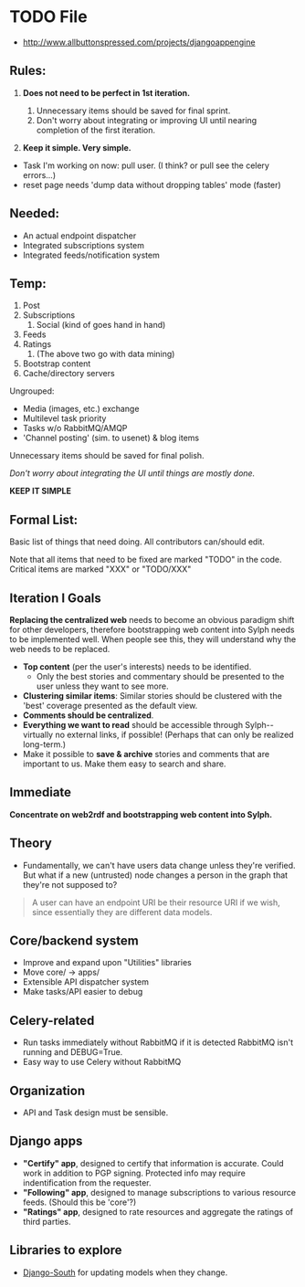 TODO File
=========

* http://www.allbuttonspressed.com/projects/djangoappengine

Rules:
------
1. **Does not need to be perfect in 1st iteration.**
	1. Unnecessary items should be saved for final sprint.
	2. Don't worry about integrating or improving UI until nearing
	   completion of the first iteration.

2. **Keep it simple. Very simple.**

* Task I'm working on now: pull user. (I think? or pull 
  see the celery errors...)
* reset page needs 'dump data without dropping tables' mode (faster)

Needed:
-------
* An actual endpoint dispatcher
* Integrated subscriptions system
* Integrated feeds/notification system

Temp:
-----

1. Post
2. Subscriptions
	1. Social (kind of goes hand in hand)
3. Feeds
4. Ratings
	1. (The above two go with data mining)
5. Bootstrap content
6. Cache/directory servers

Ungrouped:

* Media (images, etc.) exchange
* Multilevel task priority
* Tasks w/o RabbitMQ/AMQP
* 'Channel posting' (sim. to usenet) & blog items

Unnecessary items should be saved for final polish. 

_Don't worry about integrating the UI until things are mostly done._

**KEEP IT SIMPLE**

Formal List:
------------

Basic list of things that need doing. All contributors can/should edit.

Note that all items that need to be fixed are marked "TODO" in the code.
Critical items are marked "XXX" or "TODO/XXX"

Iteration I Goals
-----------------
**Replacing the centralized web** needs to become an obvious paradigm shift for
other developers, therefore bootstrapping web content into Sylph needs to be 
implemented well. When people see this, they will understand why the web needs
to be replaced. 

* **Top content** (per the user's interests) needs to be identified. 
	* Only the best stories and commentary should be presented to the user 
	  unless they want to see more. 
* **Clustering similar items**: Similar stories should be clustered with 
  the 'best' coverage presented as the default view. 
* **Comments should be centralized**.
* **Everything we want to read** should be accessible through Sylph--virtually 
  no external links, if possible! (Perhaps that can only be realized 
  long-term.)
* Make it possible to **save & archive** stories and comments that are 
  important to us. Make them easy to search and share.

Immediate
---------
**Concentrate on web2rdf and bootstrapping web content into Sylph.**

Theory
------
* Fundamentally, we can't have users data change unless they're verified. But
  what if a new (untrusted) node changes a person in the graph that they're 
  not supposed to?

> A user can have an endpoint URI be their resource URI if we wish, since 
> essentially they are different data models. 


Core/backend system
-------------------
* Improve and expand upon "Utilities" libraries
* Move core/ -> apps/
* Extensible API dispatcher system
* Make tasks/API easier to debug

Celery-related
--------------
* Run tasks immediately without RabbitMQ if it is detected RabbitMQ isn't 
  running and DEBUG=True.
* Easy way to use Celery without RabbitMQ

Organization
------------
* API and Task design must be sensible.

Django apps
-----------
* **"Certify" app**, designed to certify that information is accurate. Could 
  work in addition to PGP signing. Protected info may require indentification 
  from the requester. 
* **"Following" app**, designed to manage subscriptions to various resource
  feeds. (Should this be 'core'?)
* **"Ratings" app**, designed to rate resources and aggregate the ratings of
  third parties.

Libraries to explore
--------------------
* [Django-South](http://south.aeracode.org/) for updating models when they 
  change. 
